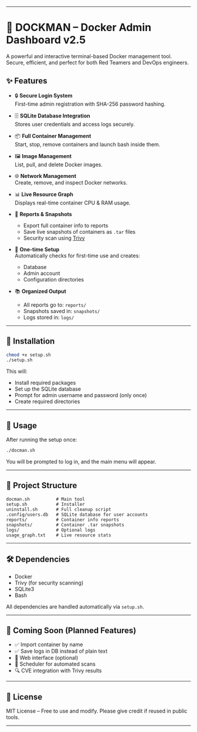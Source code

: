 
---

# 🐳 DOCKMAN – Docker Admin Dashboard v2.5

A powerful and interactive terminal-based Docker management tool. Secure, efficient, and perfect for both Red Teamers and DevOps engineers.

## ✨ Features

- 🔒 **Secure Login System**  
  First-time admin registration with SHA-256 password hashing.

- 🗄️ **SQLite Database Integration**  
  Stores user credentials and access logs securely.

- 📦 **Full Container Management**  
  Start, stop, remove containers and launch bash inside them.

- 🖼️ **Image Management**  
  List, pull, and delete Docker images.

- 🌐 **Network Management**  
  Create, remove, and inspect Docker networks.

- 📊 **Live Resource Graph**  
  Displays real-time container CPU & RAM usage.

- 📁 **Reports & Snapshots**  
  - Export full container info to reports
  - Save live snapshots of containers as `.tar` files
  - Security scan using [Trivy](https://github.com/aquasecurity/trivy)

- 🔐 **One-time Setup**  
  Automatically checks for first-time use and creates:
  - Database
  - Admin account
  - Configuration directories

- 📚 **Organized Output**  
  - All reports go to: `reports/`
  - Snapshots saved in: `snapshots/`
  - Logs stored in: `logs/`

---

## 🚀 Installation

```bash
chmod +x setup.sh
./setup.sh
````

This will:

* Install required packages
* Set up the SQLite database
* Prompt for admin username and password (only once)
* Create required directories

---

## 🧠 Usage

After running the setup once:

```bash
./docman.sh
```

You will be prompted to log in, and the main menu will appear.

---

## 📁 Project Structure

```
docman.sh          # Main tool
setup.sh           # Installer
uninstall.sh       # Full cleanup script
.config/users.db   # SQLite database for user accounts
reports/           # Container info reports
snapshots/         # Container .tar snapshots
logs/              # Optional logs
usage_graph.txt    # Live resource stats
```

---

## 🛠️ Dependencies

* Docker
* Trivy (for security scanning)
* SQLite3
* Bash

All dependencies are handled automatically via `setup.sh`.

---

## 🧩 Coming Soon (Planned Features)

* ✅ Import container by name
* ✅ Save logs in DB instead of plain text
* 🔄 Web interface (optional)
* 📅 Scheduler for automated scans
* 🔍 CVE integration with Trivy results

---

## 📜 License

MIT License – Free to use and modify. Please give credit if reused in public tools.

---
